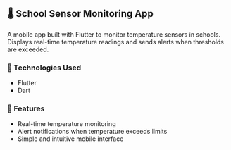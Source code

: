## 🌡️ School Sensor Monitoring App
A mobile app built with Flutter to monitor temperature sensors in schools.
Displays real-time temperature readings and sends alerts when thresholds are exceeded.

### 🧰 Technologies Used
- Flutter
- Dart

### 🎯 Features
- Real-time temperature monitoring
- Alert notifications when temperature exceeds limits
- Simple and intuitive mobile interface
